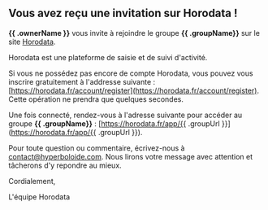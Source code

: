 ## Vous avez reçu une invitation sur Horodata !

**{{ .ownerName }}** vous invite à rejoindre le groupe **{{ .groupName}}**
sur le site [Horodata](https://horodata.fr).

Horodata est une plateforme de saisie et de suivi d'activité.

Si vous ne possédez pas encore de compte Horodata,
vous pouvez vous inscrire gratuitement à l'addresse suivante :
[https://horodata.fr/account/register](https://horodata.fr/account/register). Cette opération ne prendra que quelques secondes.

Une fois connecté, rendez-vous à l'adresse suivante pour accéder au groupe **{{ .groupName}}** :
[https://horodata.fr/app/{{ .groupUrl }}](https://horodata.fr/app/{{ .groupUrl }}).

Pour toute question ou commentaire, écrivez-nous à [contact@hyperboloide.com](mailto:contact@hyperboloide.com). Nous lirons votre message avec attention et tâcherons d'y repondre au mieux.

Cordialement,

L'équipe Horodata
